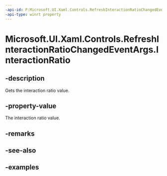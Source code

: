 ```yaml
---
-api-id: P:Microsoft.UI.Xaml.Controls.RefreshInteractionRatioChangedEventArgs.InteractionRatio
-api-type: winrt property
---
```


<!-- Property syntax.
public double InteractionRatio { get; }
-->

# Microsoft.UI.Xaml.Controls.RefreshInteractionRatioChangedEventArgs.InteractionRatio

## -description

Gets the interaction ratio value.

## -property-value

The interaction ratio value.

## -remarks

## -see-also

## -examples

